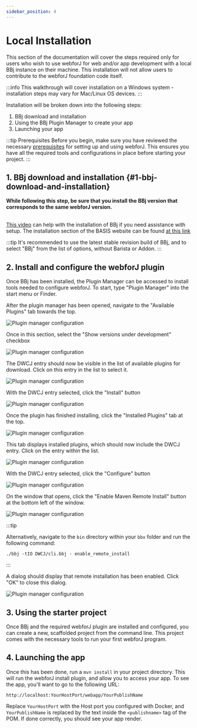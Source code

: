 ```yaml
---
sidebar_position: 4
---
```


# Local Installation

This section of the documentation will cover the steps required only for users who wish to use webforJ for web and/or app development with a local BBj instance on their machine. This installation will not allow users to contribute to the webforJ foundation code itself.
<br/>

:::info
This walkthrough will cover installation on a Windows system - installation
steps may vary for Mac/Linux OS devices.
:::
<br/>

Installation will be broken down into the following steps:


1. BBj download and installation
2. Using the BBj Plugin Manager to create your app
3. Launching your app


:::tip Prerequisites
Before you begin, make sure you have reviewed the necessary [prerequisites](../../introduction/prerequisites) for setting up and using webforJ. This ensures you have all the required tools and configurations in place before starting your project.
:::


## 1. BBj download and installation {#1-bbj-download-and-installation}

<b>While following this step, be sure that you install the BBj version that corresponds to the same webforJ version. </b><br/><br/>

[This video](https://www.youtube.com/watch?v=Ovk8kznQfGs&ab_channel=BBxCluesbyBASISEurope) can help with the installation of BBj if you need assistance with setup. The installation section of the BASIS website can be found [at this link](https://basis.cloud/download-product)

:::tip
It's recommended to use the latest stable revision build of BBj, and to select "BBj" from the list of options, without Barista or Addon.
:::

<!-- Once BBj has been installed, it is also necessary to install the needed dependencies from the BBj library. This is done by navigating to the `lib` directory inside your bbx folder, and
running the following commands: -->

<!-- ```bash
mvn install:install-file -Dfile=BBjStartup.jar -DgroupId=com.basis.lib -DartifactId=BBjStartup -Dversion=23.01 -Dpackaging=jar
mvn install:install-file -Dfile=BBj.jar -DgroupId=com.basis.lib -DartifactId=BBj -Dversion=23.01 -Dpackaging=jar
mvn install:install-file -Dfile=BBjUtil.jar -DgroupId=com.basis.lib -DartifactId=BBjUtil -Dversion=23.01 -Dpackaging=jar
``` -->

<a name='section3'></a>

## 2. Install and configure the webforJ plugin

Once BBj has been installed, the Plugin Manager can be accessed to install tools needed to configure webforJ. To start, type "Plugin Manager" into the start menu or Finder. 

<!-- ![Plugin manager start location](/img/bbj-installation/users/local/i1.png#rounded-border) -->

After the plugin manager has been opened, navigate to the "Available Plugins" tab towards the top.

![Plugin manager configuration](/img/bbj-installation/local/Step_1l.png#rounded-border)

Once in this section, select the "Show versions under development" checkbox

![Plugin manager configuration](/img/bbj-installation/local/Step_2l.png#rounded-border)

The DWCJ entry should now be visible in the list of available plugins for download. Click on this entry in the list to select it.

![Plugin manager configuration](/img/bbj-installation/local/Step_3l.png#rounded-border)

With the DWCJ entry selected, click the "Install" button

![Plugin manager configuration](/img/bbj-installation/local/Step_4l.png#rounded-border)

Once the plugin has finished installing, click the "Installed Plugins" tab at the top.

![Plugin manager configuration](/img/bbj-installation/local/Step_5l.png#rounded-border)

This tab displays installed plugins, which should now include the DWCJ entry. Click on the entry within the list.

![Plugin manager configuration](/img/bbj-installation/local/Step_6l.png#rounded-border)

With the DWCJ entry selected, click the "Configure" button

![Plugin manager configuration](/img/bbj-installation/local/Step_7l.png#rounded-border)

On the window that opens, click the "Enable Maven Remote Install" button at the bottom left of the window.


![Plugin manager configuration](/img/bbj-installation/local/Step_8l.png#rounded-border)

:::tip 

Alternatively, navigate to the `bin` directory within your `bbx` folder and run the following command:

```bbj
./bbj -tIO DWCJ/cli.bbj - enable_remote_install
```
:::

A dialog should display that remote installation has been enabled. Click "OK" to close this dialog.

![Plugin manager configuration](/img/bbj-installation/local/Step_9l.png#rounded-border)
<!-- ![Plugin manager start location](/img/bbj-installation/users/local/i2.png#rounded-border)

On this tab, select the "Show versions under development" checkbox near the top left of the window.

![Plugin manager start location](/img/bbj-installation/users/local/i2.5.png#rounded-border)

On this page, select the DWCJ entry, and click "Install".

![Plugin manager start location](/img/bbj-installation/users/local/i3.png#rounded-border)

Once this has been done, you should be able to switch back to the "Installed Plugins" tab, and see the DWCJ entry listed there.

Finally, click on the "Configure" button, which will open a new window. In this window, click the "Enable Maven Remote Install" button.

![Enabling Remote Installation](/img/bbj-installation/users/local/i6.png#rounded-border) -->


## 3. Using the starter project
Once BBj and the required webforJ plugin are installed and configured, you can create a new, scaffolded project from the command line. This project comes with the necessary tools to run your first webforJ program.

<ComponentArchetype
project="bbj-hello-world"
/>

## 4. Launching the app

Once this has been done, run a `mvn install` in your project directory. This will run the webforJ install plugin, and allow
you to access your app. To see the app, you'll want to go to the following URL:

`http://localhost:YourHostPort/webapp/YourPublishName`

Replace `YourHostPort` with the Host port you configured with Docker, and `YourPublishName` is replaced by the text inside the `<publishname>` tag of the POM. 
If done correctly, you should see your app render.